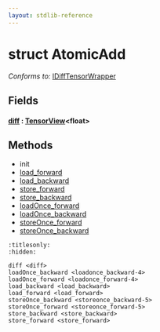 ```yaml
---
layout: stdlib-reference
---
```


# struct AtomicAdd

*Conforms to:* [IDiffTensorWrapper](../../interfaces/idifftensorwrapper-015b/index)

## Fields

####  <a id="decl-diff"></a>[diff](diff) : [TensorView](../tensorview-06/index)\<float\>

## Methods

* init
* [load\_forward](load_forward)
* [load\_backward](load_backward)
* [store\_forward](store_forward)
* [store\_backward](store_backward)
* [loadOnce\_forward](loadonce_forward-4)
* [loadOnce\_backward](loadonce_backward-4)
* [storeOnce\_forward](storeonce_forward-5)
* [storeOnce\_backward](storeonce_backward-5)


```{toctree}
:titlesonly:
:hidden:

diff <diff>
loadOnce_backward <loadonce_backward-4>
loadOnce_forward <loadonce_forward-4>
load_backward <load_backward>
load_forward <load_forward>
storeOnce_backward <storeonce_backward-5>
storeOnce_forward <storeonce_forward-5>
store_backward <store_backward>
store_forward <store_forward>
```
